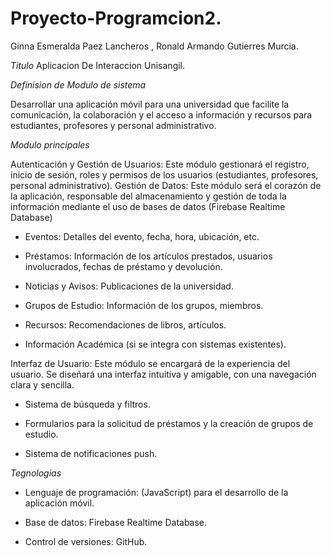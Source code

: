 # Proyecto-Programcion2.

Ginna Esmeralda Paez Lancheros , Ronald Armando Gutierres Murcia.

*Titulo*
Aplicacion De Interaccion Unisangil.

*Definision de Modulo de sistema* 

Desarrollar una aplicación móvil para una universidad que facilite la comunicación, la colaboración y el acceso a información y recursos para estudiantes, profesores y personal administrativo.

*Modulo principales*

Autenticación y Gestión de Usuarios:  Este módulo gestionará el registro, inicio de sesión, roles y permisos de los usuarios (estudiantes, profesores, personal administrativo). 
Gestión de Datos: Este módulo será el corazón de la aplicación, responsable del almacenamiento y gestión de toda la información mediante el uso de bases de datos (Firebase Realtime Database)

- Eventos:  Detalles del evento, fecha, hora, ubicación, etc.
 
- Préstamos:  Información de los artículos prestados, usuarios involucrados, fechas de préstamo y devolución.
 
- Noticias y Avisos:  Publicaciones de la universidad.
 
- Grupos de Estudio:  Información de los grupos, miembros.
 
- Recursos:  Recomendaciones de libros, artículos.
 
- Información Académica (si se integra con sistemas existentes).

Interfaz de Usuario:  Este módulo se encargará de la experiencia del usuario.  Se diseñará una interfaz intuitiva y amigable, con una navegación clara y sencilla. 

- Sistema de búsqueda y filtros.
 
- Formularios para la solicitud de préstamos y la creación de grupos de estudio.
 
- Sistema de notificaciones push.

*Tegnologias*

 
- Lenguaje de programación: (JavaScript) para el desarrollo de la aplicación móvil.
 
- Base de datos: Firebase Realtime Database.
 
- Control de versiones: GitHub.


